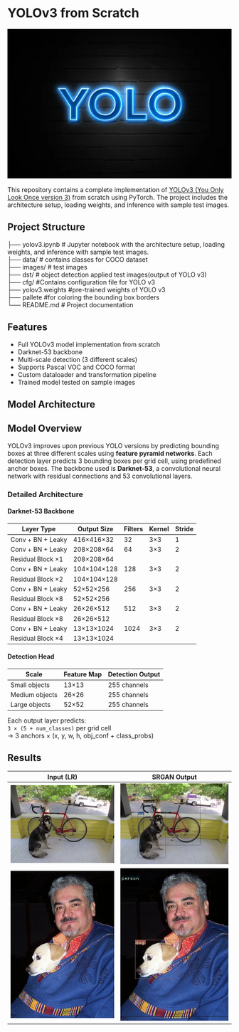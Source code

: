# YOLOv3 from Scratch

![YOLO Logo](./images/360_F_191456036_d2Qnooz0lODWyEFQfintvYgliioHoIaI.webp)

This repository contains a complete implementation of [YOLOv3 (You Only Look Once version 3)](https://pjreddie.com/darknet/yolo/) from scratch using PyTorch. The project includes the architecture setup, loading weights, and inference with sample test images.

## Project Structure

├── yolov3.ipynb # Jupyter notebook with the architecture setup, loading weights, and inference with sample test images.<br>
├── data/ # contains classes for COCO dataset<br>
├── images/ # test images<br>
├── dst/ # object detection applied test images(output of YOLO v3)<br>
├── cfg/ #Contains configuration file for YOLO v3<br>
├── yolov3.weights #pre-trained weights of YOLO v3<br>
├── pallete #for coloring the bounding box borders<br>
└── README.md # Project documentation<br>

## Features

- Full YOLOv3 model implementation from scratch
- Darknet-53 backbone
- Multi-scale detection (3 different scales)
- Supports Pascal VOC and COCO format
- Custom dataloader and transformation pipeline
- Trained model tested on sample images

## Model Architecture

## Model Overview

YOLOv3 improves upon previous YOLO versions by predicting bounding boxes at three different scales using **feature pyramid networks**. Each detection layer predicts 3 bounding boxes per grid cell, using predefined anchor boxes. The backbone used is **Darknet-53**, a convolutional neural network with residual connections and 53 convolutional layers.

### Detailed Architecture

#### **Darknet-53 Backbone**

| Layer Type        | Output Size | Filters | Kernel | Stride |
| ----------------- | ----------- | ------- | ------ | ------ |
| Conv + BN + Leaky | 416×416×32  | 32      | 3×3    | 1      |
| Conv + BN + Leaky | 208×208×64  | 64      | 3×3    | 2      |
| Residual Block ×1 | 208×208×64  |         |        |        |
| Conv + BN + Leaky | 104×104×128 | 128     | 3×3    | 2      |
| Residual Block ×2 | 104×104×128 |         |        |        |
| Conv + BN + Leaky | 52×52×256   | 256     | 3×3    | 2      |
| Residual Block ×8 | 52×52×256   |         |        |        |
| Conv + BN + Leaky | 26×26×512   | 512     | 3×3    | 2      |
| Residual Block ×8 | 26×26×512   |         |        |        |
| Conv + BN + Leaky | 13×13×1024  | 1024    | 3×3    | 2      |
| Residual Block ×4 | 13×13×1024  |         |        |        |

#### **Detection Head**

| Scale          | Feature Map | Detection Output |
| -------------- | ----------- | ---------------- |
| Small objects  | 13×13       | 255 channels     |
| Medium objects | 26×26       | 255 channels     |
| Large objects  | 52×52       | 255 channels     |

Each output layer predicts:  
`3 × (5 + num_classes)` per grid cell  
→ 3 anchors × (x, y, w, h, obj_conf + class_probs)

## Results

| Input (LR)                                  | SRGAN Output                                  |
| ------------------------------------------- | --------------------------------------------- |
| ![original image](images/dog-cycle-car.png) | ![object detected](dst/det_dog-cycle-car.png) |
| ![original image](images/000001.jpg)        | ![object detected](dst/det_000001.jpg)        |

